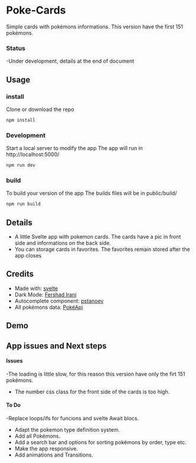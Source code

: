 # Poke-Cards

Simple cards with pokémons informations. This version have the first 151 pokémons.

### Status
-Under development, details at the end of document

## Usage

### install
Clone or download the repo

```bash
npm install
```
### Development
 Start a local server to modify the app
 The app will run in http://localhost:5000/ 

```bash
npm run dev
```
### build
To build your version of the app
The builds files will be in public/build/

```bash
npm run build
```

## Details

- A little Svelte app with pokemon cards. The cards have a pic in front side and informations on the back side.
- You can storage cards in favorites. The favorites remain stored after the app closes 

## Credits

- Made with: [svelte](https://svelte.dev/) 
- Dark Mode: [Fershad Irani](https://www.fershad.com/blog/posts/svelte-dark-mode-toggle/)
- Autocomplete component: [pstanoev](https://github.com/pstanoev/simple-svelte-autocomplete)
- All pokémons data: [PokéApi](https://pokeapi.co/)

## Demo



## App issues and Next steps

#### Issues
-The loading is little slow, for this reason this version have only the firt 151 pokémons.
- The number css class for the front side of the cards is too high. 
#### To Do 
-Replace loops/ifs for funcions and svelte Await blocs.
- Adapt the pokemon type definition system. 
- Add all Pokémons.
- Add a search bar and options for sorting pokémons by order, type etc. 
- Make the app responsive.
- Add animations and Transitions.


